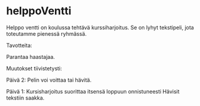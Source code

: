 # helppoVentti
Helppo ventti on koulussa tehtävä kurssiharjoitus. Se on lyhyt tekstipeli, jota toteutamme pienessä ryhmässä.

Tavotteita:

Parantaa haastajaa.

Muutokset tiivistetysti:

Päivä 2: Pelin voi voittaa tai hävitä.

Päivä 1: Kursisharjoitus suorittaa itsensä loppuun onnistuneesti Hävisit tekstiin saakka.
